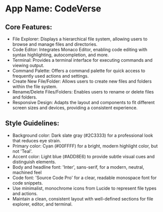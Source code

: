# **App Name**: CodeVerse

## Core Features:

- File Explorer: Displays a hierarchical file system, allowing users to browse and manage files and directories.
- Code Editor: Integrates Monaco Editor, enabling code editing with syntax highlighting, autocompletion, and more.
- Terminal: Provides a terminal interface for executing commands and viewing output.
- Command Palette: Offers a command palette for quick access to frequently used actions and settings.
- Create New File/Folder: Allows users to create new files and folders within the file system.
- Rename/Delete Files/Folders: Enables users to rename or delete files and folders.
- Responsive Design: Adapts the layout and components to fit different screen sizes and devices, providing a consistent experience.

## Style Guidelines:

- Background color: Dark slate gray (#2C3333) for a professional look that reduces eye strain.
- Primary color: Cyan (#00FFFF) for a bright, modern highlight color, but not 'Teal'.
- Accent color: Light blue (#ADD8E6) to provide subtle visual cues and distinguish elements.
- Body and headline font: 'Inter', sans-serif, for a modern, neutral, machined feel
- Code font: 'Source Code Pro' for a clear, readable monospace font for code snippets.
- Use minimalist, monochrome icons from Lucide to represent file types and actions.
- Maintain a clean, consistent layout with well-defined sections for file explorer, editor, and terminal.